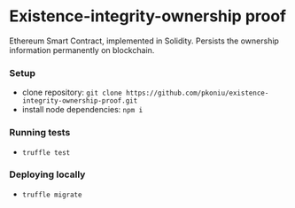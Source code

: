 # Existence-integrity-ownership proof
Ethereum Smart Contract, implemented in Solidity. Persists the ownership information permanently on blockchain.

### Setup
- clone repository: `git clone https://github.com/pkoniu/existence-integrity-ownership-proof.git`
- install node dependencies: `npm i`

### Running tests
- `truffle test`

### Deploying locally
- `truffle migrate`